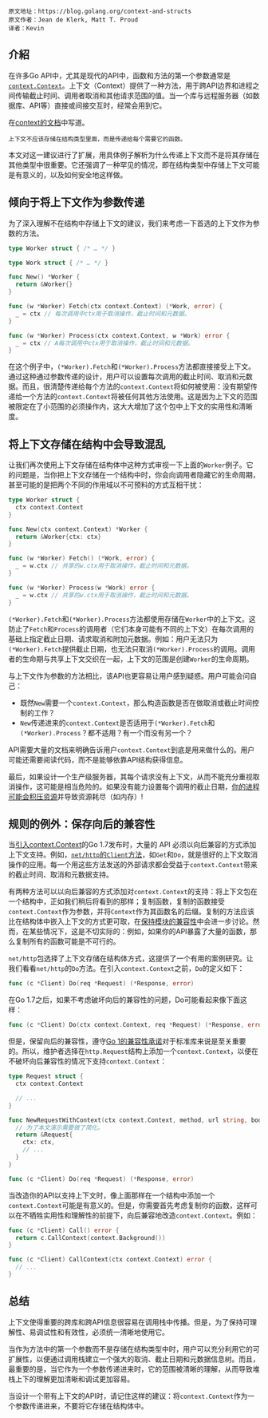 ```
原文地址：https://blog.golang.org/context-and-structs
原文作者：Jean de Klerk, Matt T. Proud
译者：Kevin
```


## 介紹

在许多Go API中，尤其是现代的API中，函数和方法的第一个参数通常是[`context.Context`](https://golang.org/pkg/context/)。上下文（Context）提供了一种方法，用于跨API边界和进程之间传输截止时间、调用者取消和其他请求范围的值。当一个库与远程服务器（如数据库、API等）直接或间接交互时，经常会用到它。

在[context的文档](https://golang.org/pkg/context/)中写道。

    上下文不应该存储在结构类型里面，而是传递给每个需要它的函数。

本文对这一建议进行了扩展，用具体例子解析为什么传递上下文而不是将其存储在其他类型中很重要。它还强调了一种罕见的情况，即在结构类型中存储上下文可能是有意义的，以及如何安全地这样做。

## 倾向于将上下文作为参数传递

为了深入理解不在结构中存储上下文的建议，我们来考虑一下首选的上下文作为参数的方法。

```go
type Worker struct { /* … */ }

type Work struct { /* … */ }

func New() *Worker {
  return &Worker{}
}

func (w *Worker) Fetch(ctx context.Context) (*Work, error) {
  _ = ctx // 每次调用中ctx用于取消操作，截止时间和元数据。
}

func (w *Worker) Process(ctx context.Context, w *Work) error {
  _ = ctx // A每次调用中ctx用于取消操作，截止时间和元数据。
}
```

在这个例子中，`(*Worker).Fetch`和`(*Worker).Process`方法都直接接受上下文。通过这种通过参数传递的设计，用户可以设置每次调用的截止时间、取消和元数据。而且，很清楚传递给每个方法的`context.Context`将如何被使用：没有期望传递给一个方法的`context.Context`将被任何其他方法使用。这是因为上下文的范围被限定在了小范围的必须操作内，这大大增加了这个包中上下文的实用性和清晰度。

## 将上下文存储在结构中会导致混乱

让我们再次使用上下文存储在结构体中这种方式审视一下上面的`Worker`例子。它的问题是，当你把上下文存储在一个结构中时，你会向调用者隐藏它的生命周期，甚至可能的是把两个不同的作用域以不可预料的方式互相干扰：

```go
type Worker struct {
  ctx context.Context
}

func New(ctx context.Context) *Worker {
  return &Worker{ctx: ctx}
}

func (w *Worker) Fetch() (*Work, error) {
  _ = w.ctx // 共享的w.ctx用于取消操作，截止时间和元数据。
}

func (w *Worker) Process(w *Work) error {
  _ = w.ctx // 共享的w.ctx用于取消操作，截止时间和元数据。
}
```

`(*Worker).Fetch`和`(*Worker).Process`方法都使用存储在`Worker`中的上下文。这防止了`Fetch`和`Process`的调用者（它们本身可能有不同的上下文）在每次调用的基础上指定截止日期、请求取消和附加元数据。例如：用户无法只为`(*Worker).Fetch`提供截止日期，也无法只取消`(*Worker).Process`的调用。调用者的生命期与共享上下文交织在一起，上下文的范围是创建`Worker`的生命周期。

与上下文作为参数的方法相比，该API也更容易让用户感到疑惑。用户可能会问自己：

* 既然`New`需要一个`context.Context`，那么构造函数是否在做取消或截止时间控制的工作？
* `New`传递进来的`context.Context`是否适用于`(*Worker).Fetch`和`(*Worker).Process`？都不适用？有一个而没有另一个？

API需要大量的文档来明确告诉用户`context.Context`到底是用来做什么的。用户可能还需要阅读代码，而不是能够依靠API结构获得信息。

最后，如果设计一个生产级服务器，其每个请求没有上下文，从而不能充分重视取消操作，这可能是相当危险的。如果没有能力设置每个调用的截止日期，[你的进程可能会积压资源](https://sre.google/sre-book/handling-overload/)并导致资源耗尽（如内存）!

## 规则的例外：保存向后的兼容性

当[引入context.Context](https://golang.org/doc/go1.7)的Go 1.7发布时，大量的 API 必须以向后兼容的方式添加上下文支持。例如，[`net/http`的`Client`方法](https://golang.org/pkg/net/http/)，如`Get`和`Do`，就是很好的上下文取消操作的应用。每一个用这些方法发送的外部请求都会受益于`context.Context`带来的截止时间、取消和元数据支持。

有两种方法可以以向后兼容的方式添加对`context.Context`的支持：将上下文包在一个结构中，正如我们稍后将看到的那样；复制函数，复制的函数接受`context.Context`作为参数，并将`Context`作为其函数名的后缀。复制的方法应该比在结构体中嵌入上下文的方式更可取，在[保持模块的兼容性](https://blog.golang.org/module-compatibility)中会进一步讨论。然而，在某些情况下，这是不切实际的：例如，如果你的API暴露了大量的函数，那么复制所有的函数可能是不可行的。

`net/http`包选择了上下文存储在结构体方式，这提供了一个有用的案例研究。让我们看看`net/http`的`Do`方法。在引入`context.Context`之前，`Do`的定义如下：

```go
func (c *Client) Do(req *Request) (*Response, error)
```

在Go 1.7之后，如果不考虑破坏向后的兼容性的问题，Do可能看起来像下面这样：

```go
func (c *Client) Do(ctx context.Context, req *Request) (*Response, error)
```

但是，保留向后的兼容性，遵守[Go 1的兼容性承诺](https://golang.org/doc/go1compat)对于标准库来说是至关重要的。所以，维护者选择在`http.Request`结构上添加一个`context.Context`，以便在不破坏向后兼容性的情况下支持`context.Context`：

```go
type Request struct {
  ctx context.Context

  // ...
}

func NewRequestWithContext(ctx context.Context, method, url string, body io.Reader) (*Request, error) {
  // 为了本文演示需要做了简化。
  return &Request{
    ctx: ctx,
    // ...
  }
}

func (c *Client) Do(req *Request) (*Response, error)

```

当改造你的API以支持上下文时，像上面那样在一个结构中添加一个`context.Context`可能是有意义的。但是，你需要首先考虑复制你的函数，这样可以在不牺牲实用性和理解性的前提下，向后兼容地改造`context.Context`。例如：

```go
func (c *Client) Call() error {
  return c.CallContext(context.Background())
}

func (c *Client) CallContext(ctx context.Context) error {
  // ...
}
```

## 总结

上下文使得重要的跨库和跨API信息很容易在调用栈中传播。但是，为了保持可理解性、易调试性和有效性，必须统一清晰地使用它。

当作为方法中的第一个参数而不是存储在结构类型中时，用户可以充分利用它的可扩展性，以便通过调用栈建立一个强大的取消、截止日期和元数据信息树。而且，最重要的是，当它作为一个参数传递进来时，它的范围被清晰的理解，从而导致堆栈上下的理解更加清晰和调试更加容易。

当设计一个带有上下文的API时，请记住这样的建议：将`context.Context`作为一个参数传递进来，不要将它存储在结构体中。
